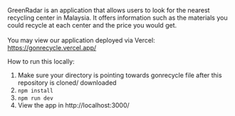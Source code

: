 GreenRadar is an application that allows users to look for the nearest recycling center in Malaysia. It offers information such as the materials you could recycle at each center and the price you would get. 
<br></br> 
You may view our application deployed via Vercel: https://gonrecycle.vercel.app/

How to run this locally: 
1. Make sure your directory is pointing towards gonrecycle file after this repository is cloned/ downloaded
2. `npm install`
3. `npm run dev`
4. View the app in http://localhost:3000/
